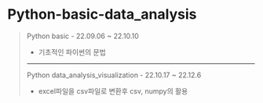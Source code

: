 # Python-basic-data_analysis
> Python basic - 22.09.06 ~ 22.10.10
> 
> * 기초적인 파이썬의 문법
> * * *
> Python data_analysis_visualization - 22.10.17 ~ 22.12.6
> 
> * excel파일을 csv파일로 변환후 csv, numpy의 활용
>
>
